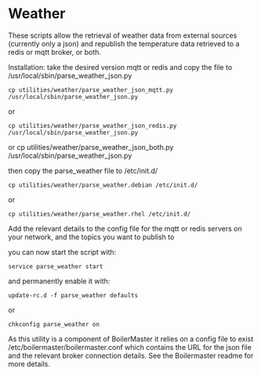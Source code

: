 Weather
=======

These scripts allow the retrieval of weather data from external sources (currently only a json) and republish the temperature data retrieved to a redis or mqtt broker, or both.

Installation: 
take the desired version mqtt or redis and copy the file to /usr/local/sbin/parse_weather_json.py

	cp utilities/weather/parse_weather_json_mqtt.py /usr/local/sbin/parse_weather_json.py
or

	cp utilities/weather/parse_weather_json_redis.py /usr/local/sbin/parse_weather_json.py

or
	cp utilities/weather/parse_weather_json_both.py /usr/local/sbin/parse_weather_json.py


then copy the parse_weather file to /etc/init.d/

	cp utilities/weather/parse_weather.debian /etc/init.d/

or

	cp utilities/weather/parse_weather.rhel /etc/init.d/
	
Add the relevant details to the config file for the mqtt or redis servers on your network, and the topics you want to publish to

you can now start  the script with:

	service parse_weather start

and permanently enable it with:

	update-rc.d -f parse_weather defaults

or

	chkconfig parse_weather on

As this utility is a component of BoilerMaster it relies on a config file to exist /etc/boilermaster/boilermaster.conf which contains the URL for the json file and the relevant broker connection details. See the Boilermaster readme for more details.
